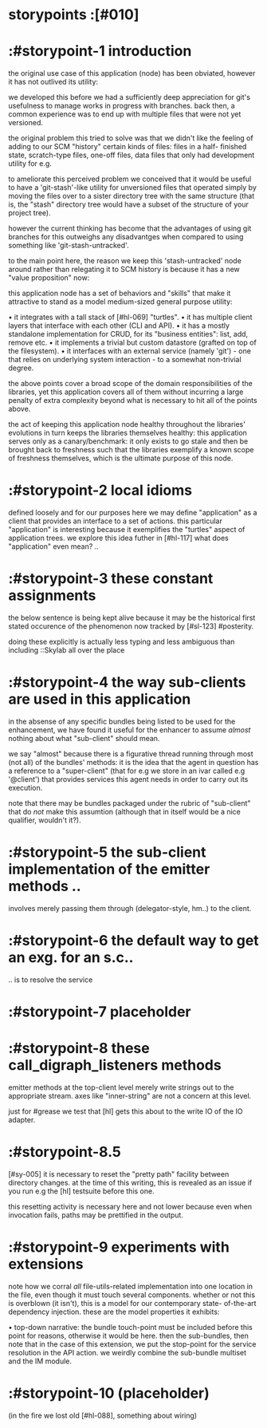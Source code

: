 # storypoints :[#010]

# :#storypoint-1  introduction

the original use case of this application (node) has been obviated, however
it has not outlived its utility:

we developed this before we had a sufficiently deep appreciation for git's
usefulness to manage works in progress with branches. back then, a common
experience was to end up with multiple files that were not yet versioned.

the original problem this tried to solve was that we didn't like the feeling
of adding to our SCM "history" certain kinds of files: files in a half-
finished state, scratch-type files, one-off files, data files that only had
development utility for e.g.

to ameliorate this perceived problem we conceived that it would be useful to
have a 'git-stash'-like utility for unversioned files that operated simply by
moving the files over to a sister directory tree with the same structure (that
is, the "stash" directory tree would have a subset of the structure of your
project tree).

however the current thinking has become that the advantages of using git
branches for this outweighs any disadvantges when compared to using something
like 'git-stash-untracked'.

to the main point here, the reason we keep this 'stash-untracked' node around
rather than relegating it to SCM history is because it has a new
"value proposition" now:

this application node has a set of behaviors and "skills" that make it
attractive to stand as a model medium-sized general purpose utility:

 • it integrates with a tall stack of [#hl-069] "turtles".
 • it has multiple client layers that interface with each other (CLI and API).
 • it has a mostly standalone implementation for CRUD, for its "business
   entities": list, add, remove etc.
 • it implements a trivial but custom datastore (grafted on top of the
   filesystem).
 • it interfaces with an external service (namely 'git') - one that relies
   on underlying system interaction - to a somewhat non-trivial degree.

the above points cover a broad scope of the domain responsibilities of the
libraries, yet this application covers all of them without incurring a large
penalty of extra complexity beyond what is necessary to hit all of the points
above.

the act of keeping this application node healthy throughout the libraries'
evolutions in turn keeps the libraries themselves healthy: this application
serves only as a canary/benchmark: it only exists to go stale and then be
brought back to freshness such that the libraries exemplify a known scope
of freshness themselves, which is  the ultimate purpose of this node.


# :#storypoint-2  local idioms

defined loosely and for our purposes here we may define "application" as a
client that provides an interface to a set of actions. this particular
"application" is interesting because it exemplifies the "turtles" aspect
of application trees. we explore this idea futher in [#hl-117] what does
"application" even mean? ..


# :#storypoint-3  these constant assignments

the below sentence is being kept alive because it may be the historical first
stated occurence of the phenomenon now tracked by [#sl-123] #posterity.

doing these explicitly is actually less typing and less ambiguous than
including ::Skylab all over the place


# :#storypoint-4  the way sub-clients are used in this application

in the absense of any specific bundles being listed to be used for the
enhancement, we have found it useful for the enhancer to assume *almost*
nothing about what "sub-client" should mean.

we say "almost" because there is a figurative thread running through most
(not all) of the bundles' methods: it is the idea that the agent in question
has a reference to a "super-client" (that for e.g we store in an ivar called
e.g '@client') that provides services this agent needs in order to carry out
its execution.

note that there may be bundles packaged under the rubric of "sub-client"
that do *not* make this assumtion (although that in itself would be a nice
qualifier, wouldn't it?).


# :#storypoint-5 the sub-client implementation of the emitter methods ..

involves merely passing them through (delegator-style, hm..) to the client.


# :#storypoint-6 the default way to get an exg. for an s.c..

.. is to resolve the service


# :#storypoint-7 placeholder


# :#storypoint-8 these call_digraph_listeners methods

emitter methods at the top-client level merely write strings out to the
appropriate stream. axes like "inner-string" are not a concern at this level.

just for #grease we test that [hl] gets this about to the write IO of the IO
adapter.


# :#storypoint-8.5

[#sy-005] it is necessary to reset the "pretty path" facility between
directory changes. at the time of this writing, this is revealed as an
issue if you run e.g the [hl] testsuite before this one.

this resetting activity is necessary here and not lower because even
when invocation fails, paths may be prettified in the output.


# :#storypoint-9 experiments with extensions

note how we corral *all* file-utils-related implementation into one location
in the file, even though it must touch several components. whether or not
this is overblown (it isn't), this is a model for our contemporary state-
of-the-art dependency injection. these are the model properties it exhibits:

 • top-down narrative: the bundle touch-point must be included before this
   point for reasons, otherwise it would be here. then the sub-bundles,
   then note that in the case of this extension, we put the stop-point for
   the service resolution in the API action. we weirdly combine the sub-bundle
   multiset and the IM module.

# :#storypoint-10 (placeholder)


(in the fire we lost old [#hl-088], something about wiring)
